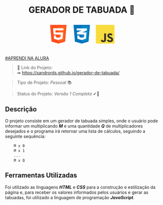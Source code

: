 <h1> 
<p align="center"> GERADOR DE TABUADA 🔢 </p> 

<p align="center"> 
    <img src="images/html.png"> 
    <img src="images/css.png"> 
    <img src="images/javascript.png"> 
</p>
</h1>

<u> [#APRENDI NA ALURA](https://www.alura.com) </u>

> &#x1F517; Link do Projeto:  
&#x27A1; https://sandrords.github.io/gerador-de-tabuada/

> Tipo de Projeto: *Pessoal* &#x1F4DA;

> Status do Projeto: *Versão 1 Completa* &#10004;&#x1F6A7;

## Descrição ##

O projeto consiste em um gerador de tabuada simples, onde o usuário pode informar um multiplicando ***M*** e uma quantidade ***Q*** de multiplicadores desejados e o programa irá retornar uma lista de cálculos, seguindo a seguinte sequência:

```
    M x 0
    M x 1
    ...
    M x Q
```

## Ferramentas Utilizadas ##

Foi utilizado as linguagens ***HTML*** e ***CSS*** para a construção e estilização da página e, para receber os valores informados pelos usuários e gerar as tabuadas, foi utilizado a linguagem de programação ***JavaScript***.
